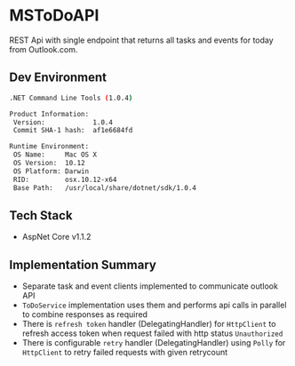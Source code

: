 # MSToDoAPI #

REST Api with single endpoint that returns all tasks and events for today from Outlook.com.

## Dev Environment ##

```sh
.NET Command Line Tools (1.0.4)

Product Information:
 Version:            1.0.4
 Commit SHA-1 hash:  af1e6684fd

Runtime Environment:
 OS Name:     Mac OS X
 OS Version:  10.12
 OS Platform: Darwin
 RID:         osx.10.12-x64
 Base Path:   /usr/local/share/dotnet/sdk/1.0.4
```

## Tech Stack ##

* AspNet Core v1.1.2

## Implementation Summary ##

* Separate task and event clients implemented to communicate outlook API
* `ToDoService` implementation uses them and performs api calls in parallel to combine responses as required
* There is `refresh token` handler (DelegatingHandler) for `HttpClient` to refresh access token when request failed with http status `Unauthorized`
* There is configurable `retry` handler (DelegatingHandler) using `Polly` for `HttpClient` to retry failed requests with given retrycount